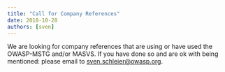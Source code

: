 ```yaml
---
title: "Call for Company References"
date: 2018-10-28
authors: [sven]
---
```


We are looking for company references that are using or have used the OWASP-MSTG and/or MASVS. If you have done so and are ok with being mentioned: please email to [sven.schleier@owasp.org](mailto:sven.schleier@owasp.org).

<!-- more -->
